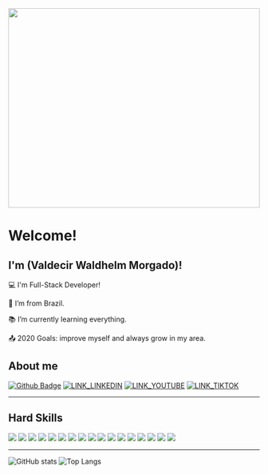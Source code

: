 
<img src="https://fullstackvwm.com/wp-content/uploads/2023/12/2.png" width="100%" height="400" />

# Welcome!

## I'm (Valdecir Waldhelm Morgado)!

:computer: I'm Full-Stack Developer!

:house_with_garden: I’m from Brazil.

:books: I’m currently learning everything.

:outbox_tray: 2020 Goals: improve myself and always grow in my area.


## About me

[![Github Badge](https://img.shields.io/badge/GitHub-100000?style=for-the-badge&logo=github&logoColor=white)](https://github.com/ValdecirWaldhelm) [![LINK_LINKEDIN](https://img.shields.io/badge/LinkedIn-0077B5?style=for-the-badge&logo=linkedin&logoColor=white)](https://www.linkedin.com/in/valdecir-waldhelm-morgado/) [![LINK_YOUTUBE](https://img.shields.io/badge/YouTube-FF0000?style=for-the-badge&logo=youtube&logoColor=white)](https://www.youtube.com/@devgamercode) [![LINK_TIKTOK](https://img.shields.io/badge/TikTok-000000?style=for-the-badge&logo=tiktok&logoColor=white)](https://www.tiktok.com/@devgamercode)

----------------------------------------------------------------------------------

## Hard Skills

![](https://img.shields.io/badge/HTML5-E34F26?style=for-the-badge&logo=html5&logoColor=white) ![](https://img.shields.io/badge/CSS3-1572B6?style=for-the-badge&logo=css3&logoColor=white) ![](https://img.shields.io/badge/Bootstrap-563D7C?style=for-the-badge&logo=bootstrap&logoColor=white) ![](https://img.shields.io/badge/JavaScript-323330?style=for-the-badge&logo=javascript&logoColor=F7DF1E) ![](https://img.shields.io/badge/jQuery-0769AD?style=for-the-badge&logo=jquery&logoColor=white) ![](https://img.shields.io/badge/Joomla-5091CD?style=for-the-badge&logo=joomla&logoColor=white) ![](https://img.shields.io/badge/Elementor-0DBD8B?style=for-the-badge&logo=elementor&logoColor=white) ![](https://img.shields.io/badge/Wordpress-21759B?style=for-the-badge&logo=wordpress&logoColor=white) ![](https://img.shields.io/badge/PHP-777BB4?style=for-the-badge&logo=php&logoColor=white) ![](https://img.shields.io/badge/MySQL-005C84?style=for-the-badge&logo=mysql&logoColor=white) ![](https://img.shields.io/badge/React-20232A?style=for-the-badge&logo=react&logoColor=61DAFB) ![](https://img.shields.io/badge/Node%20js-339933?style=for-the-badge&logo=nodedotjs&logoColor=white) ![](https://img.shields.io/badge/MongoDB-4EA94B?style=for-the-badge&logo=mongodb&logoColor=white) ![](https://img.shields.io/badge/Express%20js-000000?style=for-the-badge&logo=express&logoColor=white) ![](https://img.shields.io/badge/Insomnia-5849be?style=for-the-badge&logo=Insomnia&logoColor=white) ![](https://img.shields.io/badge/-Bubble%20IO-4285F4?style=for-the-badge&logo=bubble&logoColor=white) ![](https://img.shields.io/badge/FlutterFlow-543DE0?style=for-the-badge&logo=flutterflow&logoColor=white) 

----------------------------------------------------------------------------------

![GitHub stats](https://github-readme-stats.vercel.app/api?username=ValdecirWaldhelm&show_icons=true) ![Top Langs](https://github-readme-stats.vercel.app/api/top-langs/?username=ValdecirWaldhelm)


